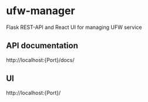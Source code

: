 # ufw-manager
Flask REST-API and React UI for managing UFW service

## API documentation
http://localhost:{Port}/docs/

## UI
http://localhost:{Port}/